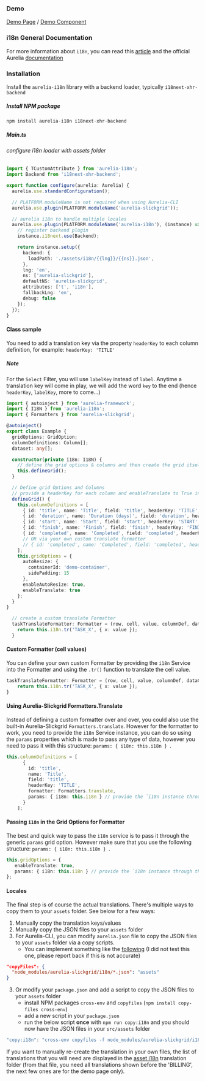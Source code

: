### Demo
[Demo Page](https://ghiscoding.github.io/aurelia-slickgrid-demos/#/slickgrid/example12) / [Demo Component](https://github.com/ghiscoding/slickgrid-universal/blob/master/demos/aurelia/src/examples/slickgrid/example12.ts)

### i18n General Documentation
For more information about `i18n`, you can read this [article](http://blog.aurelia.io/2016/08/22/aurelia-i18n-update-and-cli-tutorial/) and the official Aurelia [documentation](http://aurelia.io/docs/plugins/i18n/)

### Installation
Install the `aurelia-i18n` library with a backend loader, typically `i18next-xhr-backend`
##### Install NPM package
```typescript
npm install aurelia-i18n i18next-xhr-backend
```

##### Main.ts
###### configure i18n loader with assets folder
```typescript
import { TCustomAttribute } from 'aurelia-i18n';
import Backend from 'i18next-xhr-backend';

export function configure(aurelia: Aurelia) {
  aurelia.use.standardConfiguration();

  // PLATFORM.moduleName is not required when using Aurelia-CLI
  aurelia.use.plugin(PLATFORM.moduleName('aurelia-slickgrid'));

  // aurelia i18n to handle multiple locales
  aurelia.use.plugin(PLATFORM.moduleName('aurelia-i18n'), (instance) => {
    // register backend plugin
    instance.i18next.use(Backend);

    return instance.setup({
      backend: {
        loadPath: './assets/i18n/{{lng}}/{{ns}}.json',
      },
      lng: 'en',
      ns: ['aurelia-slickgrid'],
      defaultNS: 'aurelia-slickgrid',
      attributes: ['t', 'i18n'],
      fallbackLng: 'en',
      debug: false
    });
  });
}
```

#### Class sample
You need to add a translation key via the property `headerKey` to each column definition, for example: `headerKey: 'TITLE'`

##### Note
For the `Select` Filter, you will use `labelKey` instead of `label`. Anytime a translation key will come in play, we will add the word `key` to the end (hence `headerKey`, `labelKey`, more to come...)

```typescript
import { autoinject } from 'aurelia-framework';
import { I18N } from 'aurelia-i18n';
import { Formatters } from 'aurelia-slickgrid';

@autoinject()
export class Example {
  gridOptions: GridOption;
  columnDefinitions: Column[];
  dataset: any[];

  constructor(private i18n: I18N) {
    // define the grid options & columns and then create the grid itself
    this.defineGrid();
  }

  // Define grid Options and Columns
  // provide a headerKey for each column and enableTranslate to True in GridOption
  defineGrid() {
    this.columnDefinitions = [
      { id: 'title', name: 'Title', field: 'title', headerKey: 'TITLE', formatter: this.taskTranslateFormatter, sortable: true, minWidth: 100 },
      { id: 'duration', name: 'Duration (days)', field: 'duration', headerKey: 'DURATION', sortable: true, minWidth: 100 },
      { id: 'start', name: 'Start', field: 'start', headerKey: 'START', formatter: Formatters.dateIso, minWidth: 100 },
      { id: 'finish', name: 'Finish', field: 'finish', headerKey: 'FINISH', formatter: Formatters.dateIso, minWidth: 100 },
      { id: 'completed', name: 'Completed', field: 'completed', headerKey: 'COMPLETED', formatter: Formatters.translate, params: { i18n: this.i18n }, sortable: true, minWidth: 100 }
      // OR via your own custom translate formatter
      // { id: 'completed', name: 'Completed', field: 'completed', headerKey: 'COMPLETED', formatter: translateFormatter, sortable: true, minWidth: 100 }
    ];
    this.gridOptions = {
      autoResize: {
        containerId: 'demo-container',
        sidePadding: 15
      },
      enableAutoResize: true,
      enableTranslate: true
    };
  }
}

  // create a custom translate Formatter
  taskTranslateFormatter: Formatter = (row, cell, value, columnDef, dataContext) => {
    return this.i18n.tr('TASK_X', { x: value });
  }
```

#### Custom Formatter (cell values)
You can define your own custom Formatter by providing the `i18n` Service into the Formatter and using the `.tr()` function to translate the cell value.
```typescript
taskTranslateFormatter: Formatter = (row, cell, value, columnDef, dataContext) => {
    return this.i18n.tr('TASK_X', { x: value });
}
```

#### Using Aurelia-Slickgrid Formatters.Translate
Instead of defining a custom formatter over and over, you could also use the built-in Aurelia-Slickgrid `Formatters.translate`. However for the formatter to work, you need to provide the `i18n` Service instance, you can do so using the `params` properties which is made to pass any type of data, however you need to pass it with this structure: `params: { i18n: this.i18n } `.
```typescript
this.columnDefinitions = [
      {
        id: 'title',
        name: 'Title',
        field: 'title',
        headerKey: 'TITLE',
        formatter: Formatters.translate,
        params: { i18n: this.i18n } // provide the `i18n instance through the params.i18n property
      }
    ];
```

#### Passing `i18n` in the Grid Options for Formatter
The best and quick way to pass the `i18n` service is to pass it through the generic `params` grid option. However make sure that you use the following structure: `params: { i18n: this.i18n } `.
```typescript
this.gridOptions = {
   enableTranslate: true,
   params: { i18n: this.i18n } // provide the `i18n instance through the params.i18n property
};
```

#### Locales
The final step is of course the actual translations. There's multiple ways to copy them to your `assets` folder. See below for a few ways:
1. Manually copy the translation keys/values
2. Manually copy the JSON files to your `assets` folder
2. For Aurelia-CLI, you can modify `aurelia.json` file to copy the JSON files to your `assets` folder via a copy scripts.
   - You can implement something like the [following](https://stackoverflow.com/a/43733694/1212166) (I did not test this one, please report back if this is not accurate)
```json
"copyFiles": {
  "node_modules/aurelia-slickgrid/i18n/*.json": "assets"
}
```
3. Or modify your `package.json` and add a script to copy the JSON files to your `assets` folder
   - install NPM packages `cross-env` and `copyfiles` (`npm install copy-files cross-env`)
   - add a new script in your `package.json`
   - run the below script **once** with `npm run copy:i18n` and you should now have the JSON files in your `src/assets` folder
```typescript
"copy:i18n": "cross-env copyfiles -f node_modules/aurelia-slickgrid/i18n/*.json assets/i18n"
```
If you want to manually re-create the translation in your own files, the list of translations that you will need are displayed in the [asset i18n](https://github.com/ghiscoding/slickgrid-universal/tree/master/frameworks/aurelia-slickgrid/src/assets/i18n) translation folder (from that file, you need all translations shown before the 'BILLING', the next few ones are for the demo page only).
